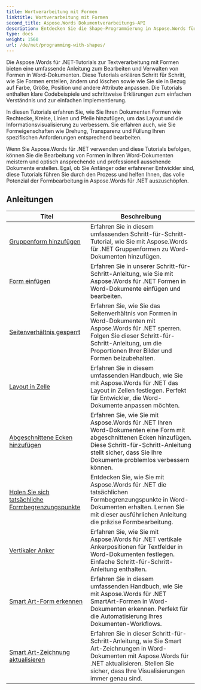 ```yaml
---
title: Wortverarbeitung mit Formen
linktitle: Wortverarbeitung mit Formen
second_title: Aspose.Words Dokumentverarbeitungs-API
description: Entdecken Sie die Shape-Programmierung in Aspose.Words für .NET. Erfahren Sie mit Schritt-für-Schritt-Tutorials und Beispielcode in C#, wie Sie Shapes in Ihren Word-Dokumenten bearbeiten und anpassen.
type: docs
weight: 1560
url: /de/net/programming-with-shapes/
---
```

Die Aspose.Words für .NET-Tutorials zur Textverarbeitung mit Formen bieten eine umfassende Anleitung zum Bearbeiten und Verwalten von Formen in Word-Dokumenten. Diese Tutorials erklären Schritt für Schritt, wie Sie Formen erstellen, ändern und löschen sowie wie Sie sie in Bezug auf Farbe, Größe, Position und andere Attribute anpassen. Die Tutorials enthalten klare Codebeispiele und schrittweise Erklärungen zum einfachen Verständnis und zur einfachen Implementierung.

In diesen Tutorials erfahren Sie, wie Sie Ihren Dokumenten Formen wie Rechtecke, Kreise, Linien und Pfeile hinzufügen, um das Layout und die Informationsvisualisierung zu verbessern. Sie erfahren auch, wie Sie Formeigenschaften wie Drehung, Transparenz und Füllung Ihren spezifischen Anforderungen entsprechend bearbeiten.

Wenn Sie Aspose.Words für .NET verwenden und diese Tutorials befolgen, können Sie die Bearbeitung von Formen in Ihren Word-Dokumenten meistern und optisch ansprechende und professionell aussehende Dokumente erstellen. Egal, ob Sie Anfänger oder erfahrener Entwickler sind, diese Tutorials führen Sie durch den Prozess und helfen Ihnen, das volle Potenzial der Formbearbeitung in Aspose.Words für .NET auszuschöpfen.

 ## Anleitungen
| Titel | Beschreibung |
| --- | --- |
| [Gruppenform hinzufügen](./add-group-shape/) | Erfahren Sie in diesem umfassenden Schritt-für-Schritt-Tutorial, wie Sie mit Aspose.Words für .NET Gruppenformen zu Word-Dokumenten hinzufügen. |
| [Form einfügen](./insert-shape/) | Erfahren Sie in unserer Schritt-für-Schritt-Anleitung, wie Sie mit Aspose.Words für .NET Formen in Word-Dokumente einfügen und bearbeiten. |
| [Seitenverhältnis gesperrt](./aspect-ratio-locked/) | Erfahren Sie, wie Sie das Seitenverhältnis von Formen in Word-Dokumenten mit Aspose.Words für .NET sperren. Folgen Sie dieser Schritt-für-Schritt-Anleitung, um die Proportionen Ihrer Bilder und Formen beizubehalten. |
| [Layout in Zelle](./layout-in-cell/) | Erfahren Sie in diesem umfassenden Handbuch, wie Sie mit Aspose.Words für .NET das Layout in Zellen festlegen. Perfekt für Entwickler, die Word-Dokumente anpassen möchten. |
| [Abgeschnittene Ecken hinzufügen](./add-corners-snipped/) | Erfahren Sie, wie Sie mit Aspose.Words für .NET Ihren Word-Dokumenten eine Form mit abgeschnittenen Ecken hinzufügen. Diese Schritt-für-Schritt-Anleitung stellt sicher, dass Sie Ihre Dokumente problemlos verbessern können. |
| [Holen Sie sich tatsächliche Formbegrenzungspunkte](./get-actual-shape-bounds-points/) | Entdecken Sie, wie Sie mit Aspose.Words für .NET die tatsächlichen Formbegrenzungspunkte in Word-Dokumenten erhalten. Lernen Sie mit dieser ausführlichen Anleitung die präzise Formbearbeitung. |
| [Vertikaler Anker](./vertical-anchor/) | Erfahren Sie, wie Sie mit Aspose.Words für .NET vertikale Ankerpositionen für Textfelder in Word-Dokumenten festlegen. Einfache Schritt-für-Schritt-Anleitung enthalten.|
| [Smart Art-Form erkennen](./detect-smart-art-shape/) | Erfahren Sie in diesem umfassenden Handbuch, wie Sie mit Aspose.Words für .NET SmartArt-Formen in Word-Dokumenten erkennen. Perfekt für die Automatisierung Ihres Dokumenten-Workflows. |
| [Smart Art-Zeichnung aktualisieren](./update-smart-art-drawing/) | Erfahren Sie in dieser Schritt-für-Schritt-Anleitung, wie Sie Smart Art-Zeichnungen in Word-Dokumenten mit Aspose.Words für .NET aktualisieren. Stellen Sie sicher, dass Ihre Visualisierungen immer genau sind. |